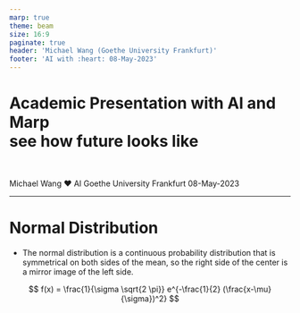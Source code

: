 ```yaml
---
marp: true
theme: beam
size: 16:9
paginate: true
header: 'Michael Wang (Goethe University Frankfurt)'
footer: 'AI with :heart: 08-May-2023'
---
```


<!-- _class: title -->

# Academic Presentation with AI and Marp <br> see how future looks like 

&nbsp;
&nbsp;

Michael Wang :heart: AI
Goethe University Frankfurt
08-May-2023


---

# Normal Distribution

- The normal distribution is a continuous probability distribution that is symmetrical on both sides of the mean, so the right side of the center is a mirror image of the left side.

$$
f(x) = \frac{1}{\sigma \sqrt{2 \pi}} e^{-\frac{1}{2} (\frac{x-\mu}{\sigma})^2}
$$
